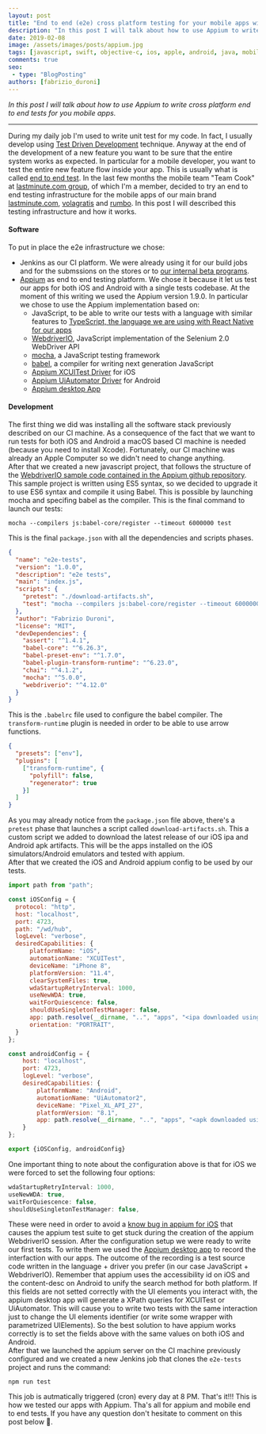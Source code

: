 ```yaml
---
layout: post
title: "End to end (e2e) cross platform testing for your mobile apps with Appium"
description: "In this post I will talk about how to use Appium to write cross platform end to end tests for you mobile apps."
date: 2019-02-08
image: /assets/images/posts/appium.jpg
tags: [javascript, swift, objective-c, ios, apple, android, java, mobile application development, react native, test driven development]
comments: true
seo:
 - type: "BlogPosting"
authors: [fabrizio_duroni]
---
```


*In this post I will talk about how to use Appium to write cross platform end to end tests for you mobile apps.*

---

During my daily job I'm used to write unit test for my code. In fact, I usually develop using [Test Driven Development](https://en.wikipedia.org/wiki/Test-driven_development "TDD") technique. Anyway at the end of the development of a new feature you want to be sure that the entire system works as expected. In particular for a mobile developer, you want to test the entire new feature flow inside your app. This is usually what is called [end to end test](https://www.techopedia.com/definition/7035/end-to-end-test "end to end tests").
In the last few months the mobile team "Team Cook" at [lastminute.com group](https://lmgroup.lastminute.com/ "lastminute.com group"), of which I'm a member, decided to try an end to end testing infrastructure for the mobile apps of our main brand [lastminute.com](https://www.lastminute.com/), [volagratis](https://www.volagratis.com/) and [rumbo](https://www.rumbo.es/). In this post I will described this testing infrastructure and how it works.  

#### **Software**

To put in place the e2e infrastructure we chose:

- Jenkins as our CI platform. We were already using it for our build jobs and for the submssions on the stores or to [our internal beta programs](/2018/07/05/distribution-enterprise-app-ios-beta.html).
- [Appium](https://appium.io/ "appium website") as end to end testing platform. We chose it because it let us test our apps for both iOS and Android with a single tests codebase. At the moment of this writing we used the Appium version 1.9.0. In particular we chose to use the Appium implementation based on:
  - JavaScript, to be able to write our tests with a language with similar features to [TypeScript, the language we are using with React Native for our apps](/2018/07/04/react-native-typescript-existing-app.html "TypeScript React Native")
  - [WebdriverIO](https://webdriver.io/ "webdriverio"), JavaScript implementation of the Selenium 2.0 WebDriver API
  - [mocha](https://github.com/mochajs/mocha "mocha test framework"), a JavaScript testing framework
  - [babel](https://github.com/babel/babel "babel es6"), a compiler for writing next generation JavaScript
  - [Appium XCUITest Driver](https://appium.io/docs/en/drivers/ios-xcuitest/index.html "appium ios driver") for iOS
  - [Appium UiAutomator Driver](https://appium.io/docs/en/drivers/android-uiautomator2/index.html "appium android driver") for Android  
  - [Appium desktop App](https://github.com/appium/appium-desktop)

#### **Development**
The first thing we did was installing all the software stack previously described on our CI machine. As a consequence of the fact that we want to run tests for both iOS and Android a macOS based CI machine is needed (because you need to install Xcode). Fortunately, our CI machine was already an Apple Computer so we didn't need to change anything.  
After that we created a new javascript project, that follows the structure of the [WebdriverIO sample code contained in the Appium github repository](https://github.com/appium/appium/tree/master/sample-code/javascript-webdriverio "appium webdriverio sample"). This sample project is written using ES5 syntax, so we decided to upgrade it to use ES6 syntax and compile it using Babel. This is possible by launching mocha and specifing babel as the compiler. This is the final command to launch our tests:

```shell
mocha --compilers js:babel-core/register --timeout 6000000 test
```

This is the final `package.json` with all the dependencies and scripts phases.

```json
{
  "name": "e2e-tests",
  "version": "1.0.0",
  "description": "e2e tests",
  "main": "index.js",
  "scripts": {
    "pretest": "./download-artifacts.sh",
    "test": "mocha --compilers js:babel-core/register --timeout 6000000 test"
  },
  "author": "Fabrizio Duroni",
  "license": "MIT",
  "devDependencies": {
    "assert": "^1.4.1",
    "babel-core": "^6.26.3",
    "babel-preset-env": "^1.7.0",
    "babel-plugin-transform-runtime": "^6.23.0",
    "chai": "^4.1.2",
    "mocha": "^5.0.0",
    "webdriverio": "^4.12.0"
  }
}
```

This is the `.babelrc` file used to configure the babel compiler. The `transform-runtime` plugin is needed in order to be able to use arrow functions.

```json
{
  "presets": ["env"],
  "plugins": [
    ["transform-runtime", {
      "polyfill": false,
      "regenerator": true
    }]
  ]
}
```

As you may already notice from the `package.json` file above, there's a `pretest` phase that launches a script called `download-artifacts.sh`. This a custom script we added to download the latest release of our iOS ipa and Android apk artifacts. This will be the apps installed on the iOS simulators/Android emulators and tested with appium.  
After that we created the iOS and Android appium config to be used by our tests.

```javascript
import path from "path";

const iOSConfig = {
  protocol: "http",
  host: "localhost",
  port: 4723,
  path: "/wd/hub",
  logLevel: "verbose",
  desiredCapabilities: {
      platformName: "iOS",
      automationName: "XCUITest",
      deviceName: "iPhone 8",
      platformVersion: "11.4",
      clearSystemFiles: true,
      wdaStartupRetryInterval: 1000,
      useNewWDA: true,
      waitForQuiescence: false,
      shouldUseSingletonTestManager: false,
      app: path.resolve(__dirname, "..", "apps", "<ipa downloaded using pretest download.sh script>"),
      orientation: "PORTRAIT",
  }
};

const androidConfig = {
    host: "localhost",
    port: 4723,
    logLevel: "verbose",
    desiredCapabilities: {
        platformName: "Android",
        automationName: "UiAutomator2",
        deviceName: "Pixel_XL_API_27",
        platformVersion: "8.1",
        app: path.resolve(__dirname, "..", "apps", "<apk downloaded using pretest download.sh script>")
    }
};

export {iOSConfig, androidConfig}
```

One important thing to note about the configuration above is that for iOS we were forced to set the following four options:

```javascript
wdaStartupRetryInterval: 1000,
useNewWDA: true,
waitForQuiescence: false,
shouldUseSingletonTestManager: false,
```

These were need in order to avoid a [know bug in appium for iOS](https://github.com/appium/appium/issues/9645) that causes the appium test suite to get stuck during the creation of the appium WebdriverIO session.
After the configuration setup we were ready to write our first tests. To write them we used the [Appium desktop app](https://github.com/appium/appium-desktop "Appium desktop app") to record the interfaction with our apps. The outcome of the recording is a test source code written in the language + driver you prefer (in our case JavaScript + WebdriverIO).  Remember that appium uses the accessibility id on iOS and the content-desc on Android to unify the search method for both platform. If this fields are not setted correctly with the UI elements you interact with, the appium desktop app will generate a XPath queries for XCUITest or UiAutomator. This will cause you to write two tests with the same interaction just to change the UI elements identifier (or write some wrapper with parametrized UIElements). So the best solution to have appium works correctly is to set the fields above with the same values on both iOS and Android.  
After that we launched the appium server on the CI machine previously configured and we created a new Jenkins job that clones the `e2e-tests` project and runs the command:

```shell
npm run test
```

This job is autmatically triggered (cron) every day at 8 PM. That's it!!! This is how we tested our apps with Appium.
Tha's all for appium and mobile end to end tests. If you have any question don't hesitate to comment on this post below :sparkling_heart:.